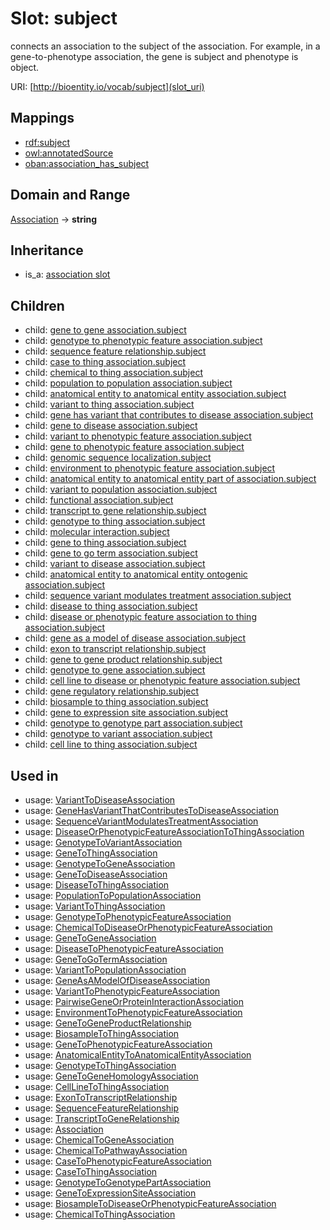 # Slot: subject


connects an association to the subject of the association. For example, in a gene-to-phenotype association, the gene is subject and phenotype is object.

URI: [http://bioentity.io/vocab/subject](slot_uri)
## Mappings

 * [rdf:subject](http://purl.obolibrary.org/obo/rdf_subject)
 * [owl:annotatedSource](http://purl.obolibrary.org/obo/owl_annotatedSource)
 * [oban:association_has_subject](http://purl.obolibrary.org/obo/oban_association_has_subject)
## Domain and Range

[Association](Association.md) -> **string**
## Inheritance

 *  is_a: [association slot](association_slot.md)
## Children

 *  child: [gene to gene association.subject](gene_to_gene_association_subject.md)
 *  child: [genotype to phenotypic feature association.subject](genotype_to_phenotypic_feature_association_subject.md)
 *  child: [sequence feature relationship.subject](sequence_feature_relationship_subject.md)
 *  child: [case to thing association.subject](case_to_thing_association_subject.md)
 *  child: [chemical to thing association.subject](chemical_to_thing_association_subject.md)
 *  child: [population to population association.subject](population_to_population_association_subject.md)
 *  child: [anatomical entity to anatomical entity association.subject](anatomical_entity_to_anatomical_entity_association_subject.md)
 *  child: [variant to thing association.subject](variant_to_thing_association_subject.md)
 *  child: [gene has variant that contributes to disease association.subject](gene_has_variant_that_contributes_to_disease_association_subject.md)
 *  child: [gene to disease association.subject](gene_to_disease_association_subject.md)
 *  child: [variant to phenotypic feature association.subject](variant_to_phenotypic_feature_association_subject.md)
 *  child: [gene to phenotypic feature association.subject](gene_to_phenotypic_feature_association_subject.md)
 *  child: [genomic sequence localization.subject](genomic_sequence_localization_subject.md)
 *  child: [environment to phenotypic feature association.subject](environment_to_phenotypic_feature_association_subject.md)
 *  child: [anatomical entity to anatomical entity part of association.subject](anatomical_entity_to_anatomical_entity_part_of_association_subject.md)
 *  child: [variant to population association.subject](variant_to_population_association_subject.md)
 *  child: [functional association.subject](functional_association_subject.md)
 *  child: [transcript to gene relationship.subject](transcript_to_gene_relationship_subject.md)
 *  child: [genotype to thing association.subject](genotype_to_thing_association_subject.md)
 *  child: [molecular interaction.subject](molecular_interaction_subject.md)
 *  child: [gene to thing association.subject](gene_to_thing_association_subject.md)
 *  child: [gene to go term association.subject](gene_to_go_term_association_subject.md)
 *  child: [variant to disease association.subject](variant_to_disease_association_subject.md)
 *  child: [anatomical entity to anatomical entity ontogenic association.subject](anatomical_entity_to_anatomical_entity_ontogenic_association_subject.md)
 *  child: [sequence variant modulates treatment association.subject](sequence_variant_modulates_treatment_association_subject.md)
 *  child: [disease to thing association.subject](disease_to_thing_association_subject.md)
 *  child: [disease or phenotypic feature association to thing association.subject](disease_or_phenotypic_feature_association_to_thing_association_subject.md)
 *  child: [gene as a model of disease association.subject](gene_as_a_model_of_disease_association_subject.md)
 *  child: [exon to transcript relationship.subject](exon_to_transcript_relationship_subject.md)
 *  child: [gene to gene product relationship.subject](gene_to_gene_product_relationship_subject.md)
 *  child: [genotype to gene association.subject](genotype_to_gene_association_subject.md)
 *  child: [cell line to disease or phenotypic feature association.subject](cell_line_to_disease_or_phenotypic_feature_association_subject.md)
 *  child: [gene regulatory relationship.subject](gene_regulatory_relationship_subject.md)
 *  child: [biosample to thing association.subject](biosample_to_thing_association_subject.md)
 *  child: [gene to expression site association.subject](gene_to_expression_site_association_subject.md)
 *  child: [genotype to genotype part association.subject](genotype_to_genotype_part_association_subject.md)
 *  child: [genotype to variant association.subject](genotype_to_variant_association_subject.md)
 *  child: [cell line to thing association.subject](cell_line_to_thing_association_subject.md)
## Used in

 *  usage: [VariantToDiseaseAssociation](VariantToDiseaseAssociation.md)
 *  usage: [GeneHasVariantThatContributesToDiseaseAssociation](GeneHasVariantThatContributesToDiseaseAssociation.md)
 *  usage: [SequenceVariantModulatesTreatmentAssociation](SequenceVariantModulatesTreatmentAssociation.md)
 *  usage: [DiseaseOrPhenotypicFeatureAssociationToThingAssociation](DiseaseOrPhenotypicFeatureAssociationToThingAssociation.md)
 *  usage: [GenotypeToVariantAssociation](GenotypeToVariantAssociation.md)
 *  usage: [GeneToThingAssociation](GeneToThingAssociation.md)
 *  usage: [GenotypeToGeneAssociation](GenotypeToGeneAssociation.md)
 *  usage: [GeneToDiseaseAssociation](GeneToDiseaseAssociation.md)
 *  usage: [DiseaseToThingAssociation](DiseaseToThingAssociation.md)
 *  usage: [PopulationToPopulationAssociation](PopulationToPopulationAssociation.md)
 *  usage: [VariantToThingAssociation](VariantToThingAssociation.md)
 *  usage: [GenotypeToPhenotypicFeatureAssociation](GenotypeToPhenotypicFeatureAssociation.md)
 *  usage: [ChemicalToDiseaseOrPhenotypicFeatureAssociation](ChemicalToDiseaseOrPhenotypicFeatureAssociation.md)
 *  usage: [GeneToGeneAssociation](GeneToGeneAssociation.md)
 *  usage: [DiseaseToPhenotypicFeatureAssociation](DiseaseToPhenotypicFeatureAssociation.md)
 *  usage: [GeneToGoTermAssociation](GeneToGoTermAssociation.md)
 *  usage: [VariantToPopulationAssociation](VariantToPopulationAssociation.md)
 *  usage: [GeneAsAModelOfDiseaseAssociation](GeneAsAModelOfDiseaseAssociation.md)
 *  usage: [VariantToPhenotypicFeatureAssociation](VariantToPhenotypicFeatureAssociation.md)
 *  usage: [PairwiseGeneOrProteinInteractionAssociation](PairwiseGeneOrProteinInteractionAssociation.md)
 *  usage: [EnvironmentToPhenotypicFeatureAssociation](EnvironmentToPhenotypicFeatureAssociation.md)
 *  usage: [GeneToGeneProductRelationship](GeneToGeneProductRelationship.md)
 *  usage: [BiosampleToThingAssociation](BiosampleToThingAssociation.md)
 *  usage: [GeneToPhenotypicFeatureAssociation](GeneToPhenotypicFeatureAssociation.md)
 *  usage: [AnatomicalEntityToAnatomicalEntityAssociation](AnatomicalEntityToAnatomicalEntityAssociation.md)
 *  usage: [GenotypeToThingAssociation](GenotypeToThingAssociation.md)
 *  usage: [GeneToGeneHomologyAssociation](GeneToGeneHomologyAssociation.md)
 *  usage: [CellLineToThingAssociation](CellLineToThingAssociation.md)
 *  usage: [ExonToTranscriptRelationship](ExonToTranscriptRelationship.md)
 *  usage: [SequenceFeatureRelationship](SequenceFeatureRelationship.md)
 *  usage: [TranscriptToGeneRelationship](TranscriptToGeneRelationship.md)
 *  usage: [Association](Association.md)
 *  usage: [ChemicalToGeneAssociation](ChemicalToGeneAssociation.md)
 *  usage: [ChemicalToPathwayAssociation](ChemicalToPathwayAssociation.md)
 *  usage: [CaseToPhenotypicFeatureAssociation](CaseToPhenotypicFeatureAssociation.md)
 *  usage: [CaseToThingAssociation](CaseToThingAssociation.md)
 *  usage: [GenotypeToGenotypePartAssociation](GenotypeToGenotypePartAssociation.md)
 *  usage: [GeneToExpressionSiteAssociation](GeneToExpressionSiteAssociation.md)
 *  usage: [BiosampleToDiseaseOrPhenotypicFeatureAssociation](BiosampleToDiseaseOrPhenotypicFeatureAssociation.md)
 *  usage: [ChemicalToThingAssociation](ChemicalToThingAssociation.md)
